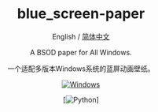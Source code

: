 
<div align="center">

<h1 align="center">blue_screen-paper</h1>

English / [简体中文](./README_CN.md)

A BSOD paper for All Windows.

一个适配多版本Windows系统的蓝屏动画壁纸。


[![Windows][Windows-image]][download-url]

[![Python][Python-image]]

[download-url]: https://github.com/Yidadaa/ChatGPT-Next-Web/releases

[Windows-image]: https://img.shields.io/badge/-Windows-blue?logo=windows

[Python-image]: https://img.shields.io/badge/Python-100%25-brightgreen
